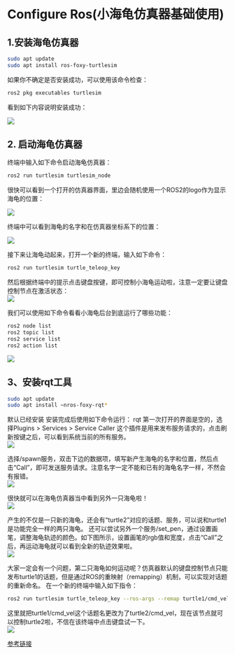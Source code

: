 # Configure Ros(小海龟仿真器基础使用)
## 1.安装海龟仿真器
```bash
sudo apt update
sudo apt install ros-foxy-turtlesim
```
如果你不确定是否安装成功，可以使用该命令检查：
```bash
ros2 pkg executables turtlesim
```
看到如下内容说明安装成功：

![](https://www.guyuehome.com/Uploads/wp/2020/08/993c2d0dbc1513a408-04-14-31-51.png)

## 2. 启动海龟仿真器

终端中输入如下命令启动海龟仿真器：
```bash
ros2 run turtlesim turtlesim_node
```
很快可以看到一个打开的仿真器界面，里边会随机使用一个ROS2的logo作为显示海龟的位置：

![](https://www.guyuehome.com/Uploads/wp/2020/08/4f90f61a25adb37e08-04-14-31-51.png)

终端中可以看到海龟的名字和在仿真器坐标系下的位置：

![](https://www.guyuehome.com/Uploads/wp/2020/08/970eaab5207f49b808-04-14-31-51.png)

接下来让海龟动起来，打开一个新的终端，输入如下命令：
```bash
ros2 run turtlesim turtle_teleop_key
```
然后根据终端中的提示点击键盘按键，即可控制小海龟运动啦，注意一定要让键盘控制节点在激活状态：  
![](https://www.guyuehome.com/Uploads/wp/2020/08/23a0b247dab463c008-04-14-31-51.png)

我们可以使用如下命令看看小海龟后台到底运行了哪些功能：
```bash
ros2 node list
ros2 topic list
ros2 service list
ros2 action list
```
![](https://www.guyuehome.com/Uploads/wp/2020/08/252e856ebd90607a08-04-14-31-51.png)

## 3、安装rqt工具
```bash
sudo apt update
sudo apt install ~nros-foxy-rqt*
```
默认已经安装   安装完成后使用如下命令运行：
rqt
第一次打开的界面是空的，选择Plugins > Services > Service Caller   这个插件是用来发布服务请求的，点击刷新按键之后，可以看到系统当前的所有服务。  
![](https://www.guyuehome.com/Uploads/wp/2020/08/c622cf8498b4151908-04-14-31-51.png)

选择/spawn服务，双击下边的数据项，填写新产生海龟的名字和位置，然后点击“Call”，即可发送服务请求。注意名字一定不能和已有的海龟名字一样，不然会有报错。  
![](https://www.guyuehome.com/Uploads/wp/2020/08/6edc85b856352a6e08-04-14-31-51.png)

很快就可以在海龟仿真器当中看到另外一只海龟啦！  
![](https://www.guyuehome.com/Uploads/wp/2020/08/87cabe17303291c508-04-14-31-51.png)

产生的不仅是一只新的海龟，还会有“turtle2”对应的话题、服务，可以说和turtle1是功能完全一样的两只海龟。   还可以尝试另外一个服务/set_pen，通过设置画笔，调整海龟轨迹的颜色。如下图所示，设置画笔的rgb值和宽度，点击“Call”之后，再运动海龟就可以看到全新的轨迹效果啦。  
![](https://www.guyuehome.com/Uploads/wp/2020/08/142ac61d88e8909708-04-14-31-51.png)

大家一定会有一个问题，第二只海龟如何运动呢？仿真器默认的键盘控制节点只能发布turtle1的话题，但是通过ROS的重映射（remapping）机制，可以实现对话题的重新命名。   在一个新的终端中输入如下指令：
```bash
ros2 run turtlesim turtle_teleop_key --ros-args --remap turtle1/cmd_vel:=turtle2/cmd_vel
```
这里就把turtle1/cmd_vel这个话题名更改为了turtle2/cmd_vel，现在该节点就可以控制turtle2啦，不信在该终端中点击键盘试一下。  
![](https://www.guyuehome.com/Uploads/wp/2020/08/eed7a26f34e537ce08-04-14-31-51.png)

[参考链接](https://index.ros.org/doc/ros2/Tutorials/Turtlesim/Introducing-Turtlesim/)










